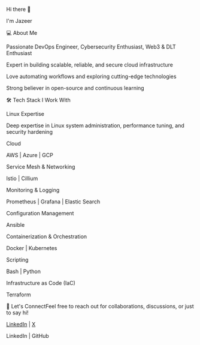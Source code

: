 Hi there 👋

I'm Jazeer

💻 About Me

Passionate DevOps Engineer, Cybersecurity Enthusiast, Web3 & DLT Enthusiast

Expert in building scalable, reliable, and secure cloud infrastructure

Love automating workflows and exploring cutting-edge technologies

Strong believer in open-source and continuous learning

🛠️ Tech Stack I Work With

Linux Expertise

Deep expertise in Linux system administration, performance tuning, and security hardening

Cloud

AWS | Azure | GCP

Service Mesh & Networking

Istio | Cillium

Monitoring & Logging

Prometheus | Grafana | Elastic Search

Configuration Management

Ansible

Containerization & Orchestration

Docker | Kubernetes

Scripting

Bash | Python

Infrastructure as Code (IaC)

Terraform

🚀 Let's ConnectFeel free to reach out for collaborations, discussions, or just to say hi!

[LinkedIn](https://linkedin.com/in/jazeer) | [X](https://x.com/iamjazeer)  

LinkedIn | GitHub


